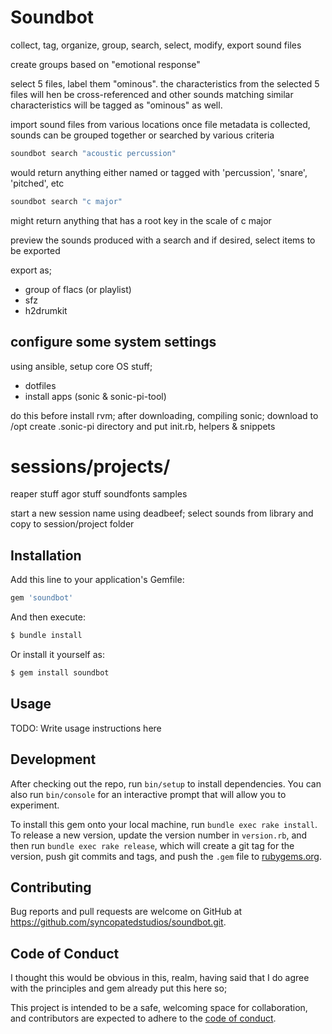 # Soundbot

collect, tag, organize, group, search, select, modify, export sound files

create groups based on "emotional response"

select 5 files, label them "ominous". the characteristics from the selected 5 files will hen be cross-referenced and other sounds matching similar characteristics will be tagged as "ominous" as well.

import sound files from various locations
once file metadata is collected, sounds can be grouped together or searched by various criteria

```bash
soundbot search "acoustic percussion"
```

would return anything either named or tagged with 'percussion', 'snare', 'pitched', etc

```bash
soundbot search "c major"
```

might return anything that has a root key in the scale of c major

preview the sounds produced with a search and if desired, select items to be exported

export as;
 - group of flacs (or playlist)
 - sfz
 - h2drumkit




## configure some system settings
using ansible, setup core OS stuff;
  * dotfiles
  * install apps (sonic & sonic-pi-tool)

do this before install rvm;
after downloading, compiling sonic;
  download to /opt
  create .sonic-pi directory and put init.rb, helpers & snippets

# sessions/projects/

reaper stuff
agor stuff
soundfonts
samples

start a new session
  name
  using deadbeef; select sounds from library and copy to session/project folder




## Installation

Add this line to your application's Gemfile:

```ruby
gem 'soundbot'
```

And then execute:

```bash
$ bundle install
```
Or install it yourself as:

```bash
$ gem install soundbot
```





## Usage

TODO: Write usage instructions here

## Development

After checking out the repo, run `bin/setup` to install dependencies. You can also run `bin/console` for an interactive prompt that will allow you to experiment.

To install this gem onto your local machine, run `bundle exec rake install`. To release a new version, update the version number in `version.rb`, and then run `bundle exec rake release`, which will create a git tag for the version, push git commits and tags, and push the `.gem` file to [rubygems.org](https://rubygems.org).


## Contributing

Bug reports and pull requests are welcome on GitHub at https://github.com/syncopatedstudios/soundbot.git.




## Code of Conduct

I thought this would be obvious in this, realm, having said that I do agree with the principles and gem already put this here so;

This project is intended to be a safe, welcoming space for collaboration, and contributors are expected to adhere to the [code of conduct](https://github.com/syncopatedstudios/soundbot/blob/master/CODE_OF_CONDUCT.md).
